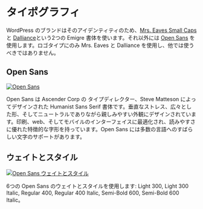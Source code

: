 <!-- 
# Typography
-->
# タイポグラフィ

<!-- 
The WordPress brand uses two Emigre typefaces for it’s identity – [Mrs. Eaves Small Caps](http://www.myfonts.com/fonts/emigre/mrs-eaves-ot/small-caps-ot/ "Emigre: Mrs. Eaves Small Caps") and [Dalliance](http://www.myfonts.com/fonts/emigre/dalliance-ot/roman/glyphs.html#glyphs/322943/77 "Emigre: Dalliance") – and [Open Sans](https://www.google.com/fonts/specimen/Open+Sans) for everything else. The logotype uses Mrs. Eaves and Dalliance, but those typefaces are reserved for the Logotype only and should not be used elsewhere.
-->
WordPress のブランドはそのアイデンティティのため、[Mrs. Eaves Small Caps](http://www.myfonts.com/fonts/emigre/mrs-eaves-ot/small-caps-ot/ "Emigre: Mrs. Eaves Small Caps") と [Dalliance](http://www.myfonts.com/fonts/emigre/dalliance-ot/roman/glyphs.html#glyphs/322943/77 "Emigre: Dalliance")という2つの Emigre 書体を使います。それ以外には [Open Sans](https://www.google.com/fonts/specimen/Open+Sans)  を使用します。ロゴタイプにのみ Mrs. Eaves と Dalliance を使用し、他では使うべきではありません。

<!-- 
## Open Sans
-->
## Open Sans

<!-- 
[![Open Sans](https://i2.wp.com/make.wordpress.org/design/files/2015/03/typography-01-opensans.png?resize=776%2C422&ssl=1)](https://i2.wp.com/make.wordpress.org/design/files/2015/03/typography-01-opensans.png?ssl=1)
-->
[![Open Sans](https://i2.wp.com/make.wordpress.org/design/files/2015/03/typography-01-opensans.png?resize=776%2C422&ssl=1)](https://i2.wp.com/make.wordpress.org/design/files/2015/03/typography-01-opensans.png?ssl=1)

<!-- 
Open Sans is a humanist sans serif typeface designed by Steve Matteson, Type Director of Ascender Corp. Designed with an upright stress, open forms, and a neutral yet friendly appearance. It was optimized for print, web, and mobile interfaces, and has excellent legibility characteristics in its letterforms. Open Sans has fantastic character support for multiple languages. 
-->
Open Sans は Ascender Corp の タイプディレクター、Steve Matteson によってデザインされた Humanist Sans Serif 書体です。垂直なストレス、広々とした形、そしてニュートラルでありながら親しみやすい外観にデザインされています。印刷、web、そしてモバイルのインターフェイスに最適化され、読みやすさに優れた特徴的な字形を持っています。Open Sans には多数の言語へのすばらしい文字のサポートがあります。

<!-- 
## Weights and Styles
-->
## ウェイトとスタイル

<!-- 
[![Open Sans Weights & Styles](https://i2.wp.com/make.wordpress.org/design/files/2015/03/typography-02-weightsandstyles.png?resize=776%2C422&ssl=1)](https://i2.wp.com/make.wordpress.org/design/files/2015/03/typography-02-weightsandstyles.png?ssl=1)
-->
[![Open Sans ウェイトとスタイル](https://i2.wp.com/make.wordpress.org/design/files/2015/03/typography-02-weightsandstyles.png?resize=776%2C422&ssl=1)](https://i2.wp.com/make.wordpress.org/design/files/2015/03/typography-02-weightsandstyles.png?ssl=1)

<!-- 
We use six Opens Sans weights and styles: Light 300, Light 300 Italic, Regular 400, Regular 400 Italic, Semi-Bold 600, Semi-Bold 600 Italic.
-->
6つの Open Sans のウェイトとスタイルを使用します: Light 300, Light 300 Italic, Regular 400, Regular 400 Italic, Semi-Bold 600, Semi-Bold 600 Italic。
